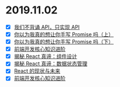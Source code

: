 # 2019.11.02
- [x] [我们不背诵 API，只实现 API](https://gitbook.cn/gitchat/column/5c91c813968b1d64b1e08fde/topic/5c99c8d6ccb24267c1d01dab)
- [x] [你以为我真的想让你手写 Promise 吗（上）](https://gitbook.cn/gitchat/column/5c91c813968b1d64b1e08fde/topic/5cbbe876bbbba80861a35bf4)
- [x] [你以为我真的想让你手写 Promise 吗（下）](https://gitbook.cn/gitchat/column/5c91c813968b1d64b1e08fde/topic/5cbbe946bbbba80861a35bfc)
- [x] [前端开发核心知识进阶](https://gitbook.cn/gitchat/column/5c91c813968b1d64b1e08fde/topic/5cbbef7cbbbba80861a35c23)
- [x] [揭秘 React 真谛：组件设计](https://gitbook.cn/gitchat/column/5c91c813968b1d64b1e08fde/topic/5cbbeff4bbbba80861a35c2a)
- [x] [揭秘 React 真谛：数据状态管理](https://gitbook.cn/gitchat/column/5c91c813968b1d64b1e08fde/topic/5cbbf009bbbba80861a35c2b)
- [x] [React 的现状与未来](https://gitbook.cn/gitchat/column/5c91c813968b1d64b1e08fde/topic/5cbbf035bbbba80861a35c2c)
- [x] [前端开发核心知识进阶](https://gitbook.cn/gitchat/column/5c91c813968b1d64b1e08fde/topic/5cbbf09fbbbba80861a35c34)

